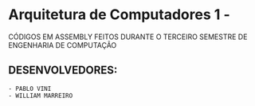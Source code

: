# Arquitetura de Computadores 1 -
CÓDIGOS EM ASSEMBLY FEITOS DURANTE O TERCEIRO SEMESTRE DE ENGENHARIA DE COMPUTAÇÃO
## DESENVOLVEDORES:

    - PABLO VINI
    - WILLIAM MARREIRO
